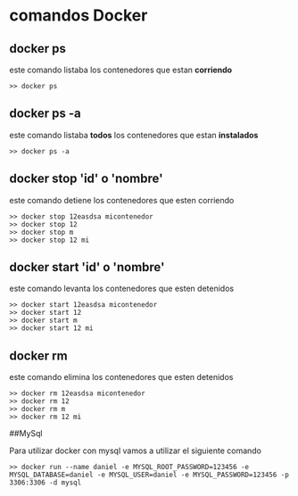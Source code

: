 # comandos Docker

## docker ps
este comando listaba los contenedores que estan **corriendo**
```
>> docker ps
```
## docker ps -a
este comando listaba **todos** los contenedores que estan **instalados**
```
>> docker ps -a
```
## docker stop 'id' o 'nombre'
este comando detiene  los contenedores que esten corriendo
```
>> docker stop 12easdsa micontenedor
>> docker stop 12
>> docker stop m
>> docker stop 12 mi
```
## docker start 'id' o 'nombre'
este comando levanta los contenedores que esten detenidos
```
>> docker start 12easdsa micontenedor
>> docker start 12
>> docker start m
>> docker start 12 mi
```
## docker rm
este comando elimina  los contenedores que esten detenidos
```
>> docker rm 12easdsa micontenedor
>> docker rm 12
>> docker rm m
>> docker rm 12 mi
```
##MySql

Para utilizar docker con mysql vamos a utilizar el siguiente comando
```
>> docker run --name daniel -e MYSQL_ROOT_PASSWORD=123456 -e MYSQL_DATABASE=daniel -e MYSQL_USER=daniel -e MYSQL_PASSWORD=123456 -p 3306:3306 -d mysql
```